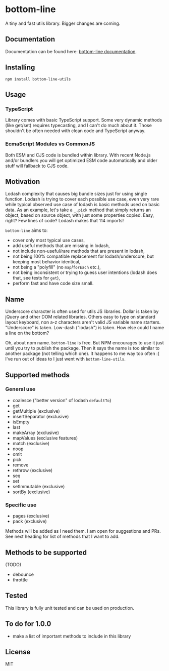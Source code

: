 # bottom-line

A tiny and fast utils library. Bigger changes are coming.

## Documentation

Documentation can be found here: [bottom-line documentation](https://dzek69.github.io/bottom-line).

## Installing

`npm install bottom-line-utils`

## Usage

### TypeScript

Library comes with basic TypeScript support. Some very dynamic methods (like get/set) requires typecasting, and I can't
do much about it. Those shouldn't be often needed with clean code and TypeScript anyway.

### EcmaScript Modules vs CommonJS

Both ESM and CJS code is bundled within library. With recent Node.js and/or bundlers you will get optimized ESM code
automatically and older stuff will fallback to CJS code.

## Motivation

Lodash complexity that causes big bundle sizes just for using single function. Lodash is trying to cover each possible
use case, even very rare while typical observed use case of lodash is basic methods used on basic data. As an example,
let's take a `_.pick` method that simply returns an object, based on source object, with just some properties copied.
Easy, right? Few lines of code? Lodash makes that 114 imports!

`bottom-line` aims to:
- cover only most typical use cases,
- add useful methods that are missing in lodash,
- not include non-useful/rare methods that are present in lodash,
- not being 100% compatible replacement for lodash/underscore, but keeping most behavior identical,
- not being a "polyfill" (no `map`/`forEach` etc.),
- not being inconsistent or trying to guess user intentions (lodash does that, see tests for `get`),
- perform fast and have code size small.

## Name

Underscore character is often used for utils JS libraries. Dollar is taken by jQuery and other DOM related
libraries. Others easy to type on standard layout keyboard, non a-z characters aren't valid JS variable name starters.
"Underscore" is taken. Low-dash ("lodash") is taken. How else could I name a line on the bottom?

Oh, about npm name. `bottom-line` is free. But NPM encourages to use it just until you try to publish the package. Then
it says the name is too similar to another package (not telling which one). It happens to me way too often :( I've run
out of ideas to I just went with `bottom-line-utils`.

## Supported methods

### General use

- coalesce ("better version" of lodash `defaultTo`)
- get
- getMultiple (exclusive)
- insertSeparator (exclusive)
- isEmpty
- last
- makeArray (exclusive)
- mapValues (exclusive features)
- match (exclusive)
- noop
- omit
- pick
- remove
- rethrow (exclusive)
- seq
- set
- setImmutable (exclusive)
- sortBy (exclusive)

### Specific use

- pages (exclusive)
- pack (exclusive)

Methods will be added as I need them. I am open for suggestions and PRs. See next heading for list of methods that I
want to add.

## Methods to be supported

(TODO)
- debounce
- throttle

## Tested

This library is fully unit tested and can be used on production.

## To do for 1.0.0

- make a list of important methods to include in this library

## License

MIT
